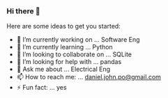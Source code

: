 ### Hi there 👋



Here are some ideas to get you started:

- 🔭 I’m currently working on ... Software Eng
- 🌱 I’m currently learning ... Python
- 👯 I’m looking to collaborate on ...  SQLite
- 🤔 I’m looking for help with ...  pandas
- 💬 Ask me about ... Electrical Eng
- 📫 How to reach me: ... daniel.john.po@gmail.com
- ⚡ Fun fact: ... yes
